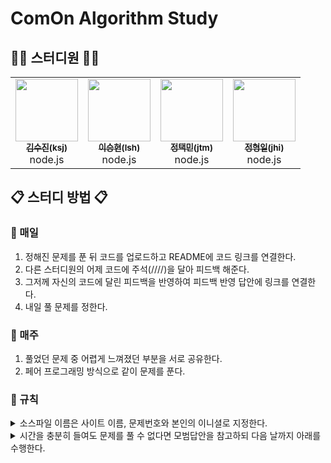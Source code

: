 # ComOn Algorithm Study

## 👨‍💻 스터디원 👩‍💻
<table>
  <tr>
    <td align="center"><a href="https://github.com/pocachp"><img src="https://avatars.githubusercontent.com/u/72328788?v=4" width="100px;" alt=""/><br /><sub><b>김수진(ksj)</b></sub></a><br/>node.js</td>
    <td align="center"><a href="https://github.com/LeeSeunghyeon-1"><img src="https://avatars.githubusercontent.com/u/72328552?v=4" width="100px;" alt=""/><br /><sub><b>이승현(lsh)</b></sub></a><br/>node.js</td>
    <td align="center"><a href="https://github.com/Taek-min"><img src="https://avatars.githubusercontent.com/u/79956027?v=4" width="100px;" alt=""/><br /><sub><b>정택민(jtm)</b></sub></a><br/>node.js</td>
    <td align="center"><a href="https://github.com/https://github.com/ailraon"><img src="https://avatars.githubusercontent.com/u/39151865?v=4" width="100px;" alt=""/><br /><sub><b>정형일(jhi)</b></sub></a><br/>node.js</td>
  </tr>
</table>

## 📋 스터디 방법 📋
### 📌 매일
1. 정해진 문제를 푼 뒤 코드를 업로드하고 README에 코드 링크를 연결한다.
2. 다른 스터디원의 어제 코드에 주석(////)을 달아 피드백 해준다.
3. 그저께 자신의 코드에 달린 피드백을 반영하여 피드백 반영 답안에 링크를 연결한다.
4. 내일 풀 문제를 정한다.

### 📌 매주
1. 풀었던 문제 중 어렵게 느껴졌던 부분을 서로 공유한다.
2. 페어 프로그래밍 방식으로 같이 문제를 푼다.

### 📌 규칙
<details>
<summary>소스파일 이름은 사이트 이름, 문제번호와 본인의 이니셜로 지정한다.</summary>

* [백준](https://www.acmicpc.net) - 기본 알고리즘 문제 사이트
  * 기본 답안 : bj0000_hgd
  * 피드백 반영 답안 : bj0000_hgd_fb

</details>
<details>
<summary>시간을 충분히 들여도 문제를 풀 수 없다면 모범답안을 참고하되 다음 날까지 아래를 수행한다.</summary>

  1. 해당 소스코드 맨 위에 // 문제 실패 : 이유를 적는다.
      * 본인의 코드가 왜 안 됐는지를 이해한다.
      * 이해한대로 주석을 작성한다.
      * README의 답안에 *기울기*를 주어 링크한다.
  2. 모범 답안 맨 위에 // 문제 실패 - 모범 답안 을 적는다.
      * 모범 답안의 로직과 구현을 이해한다.
      * 이해한 로직과 구현을 각 줄의 주석으로 작성한다.
      * README의 피드백 반영 답안에 *기울기*를 주어 링크한다.

</details>